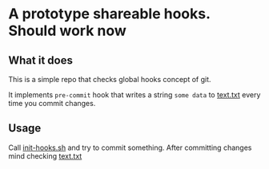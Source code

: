 # A prototype shareable hooks. Should work now

## What it does

This is a simple repo that checks global hooks concept of git.

It implements `pre-commit` hook that writes a string `some data` to [text.txt](./text.txt) every time you commit changes.

## Usage

Call [init-hooks.sh](./init-hooks.sh) and try to commit something. After committing changes mind checking
[text.txt](./text.txt)

